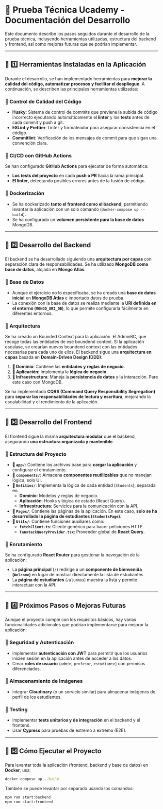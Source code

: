 # 🚀 Prueba Técnica Ucademy - Documentación del Desarrollo

Este documento describe los pasos seguidos durante el desarrollo de la prueba técnica, incluyendo herramientas utilizadas, estructura del backend y frontend, así como mejoras futuras que se podrían implementar.

---

## 📌 1️⃣ Herramientas Instaladas en la Aplicación

Durante el desarrollo, se han implementado herramientas para **mejorar la calidad del código, automatizar procesos y facilitar el despliegue**. A continuación, se describen las principales herramientas utilizadas:

### 🔹 Control de Calidad del Código

- **Husky**: Sistema de control de commits que previene la subida de código incorrecto ejecutando automáticamente el **linter** y los **tests** antes de cada commit y push a git.
- **ESLint y Prettier**: Linter y formateador para asegurar consistencia en el código.
- **Commitlint**: Verificación de los mensajes de commit para que sigan una convención clara.

### 🔹 CI/CD con GitHub Actions

Se han configurado **GitHub Actions** para ejecutar de forma automática:

- **Los tests del proyecto** en cada **push o PR** hacia la rama principal.
- **El linter**, detectando posibles errores antes de la fusión de código.

### 🔹 Dockerización

- Se ha dockerizado **tanto el frontend como el backend**, permitiendo levantar la aplicación con un solo comando (`docker-compose up --build`).
- Se ha configurado un **volumen persistente para la base de datos** MongoDB.

---

## 📌 2️⃣ Desarrollo del Backend

El backend se ha desarrollado siguiendo una **arquitectura por capas** con separación clara de responsabilidades. Se ha utilizado **MongoDB como base de datos**, alojada en **Mongo Atlas**.

### 🔹 Base de Datos

- Aunque el ejercicio no lo especificaba, se ha creado una **base de datos inicial** en **MongoDB Atlas** e importado datos de prueba.
- La conexión con la base de datos se realiza mediante la **URI definida en el entorno (`MONGO_URI_DB`)**, lo que permite configurarla fácilmente en diferentes entornos.

### 🔹 Arquitectura

Se ha creado un Bounded Context para la aplicación. El AdminBC, que recoge todas las entidades de ese boundend context. Si la aplicación escalase, se crearían nuevos boundend context con las entidades necesarias para cada uno de ellos.
El backend sigue una **arquitectura en capas** basada en **Domain-Driven Design (DDD)**:

1. **📁 Dominio**: Contiene las **entidades y reglas de negocio**.
2. **📁 Aplicación**: Implementa la **lógica de negocio**.
3. **📁 Infraestructura**: Maneja la **persistencia de datos** y la interacción. Pare este caso con MongoDB.

Se ha implementado **CQRS (Command Query Responsibility Segregation)** para **separar las responsabilidades de lectura y escritura**, mejorando la escalabilidad y el rendimiento de la aplicación.

---

## 📌 3️⃣ Desarrollo del Frontend

El frontend sigue la misma **arquitectura modular** que el backend, asegurando **una estructura organizada y mantenible**.

### 🔹 Estructura del Proyecto

- **📁 `app/`**: Contiene los archivos base para **cargar la aplicación** y configurar el enrutamiento.
- **📁 `components/`**: Almacena **componentes reutilizables** que no manejan lógica, solo UI.
- **📁 `Entities/`**: Implementa la lógica de cada entidad (`Students`), separada en:
  - **Dominio**: Modelos y reglas de negocio.
  - **Aplicación**: Hooks y lógica de estado (React Query).
  - **Infraestructura**: Servicios para la comunicación con la API.
- **📁 `Pages/`**: Contiene las páginas de la aplicación. En este caso, **solo se ha desarrollado la página de estudiantes (`StudentsPage`)**.
- **📁 `Utils/`**: Contiene funciones auxiliares como:
  - **`fetchClient.ts`**: Cliente genérico para hacer peticiones HTTP.
  - **`TanstackQueryProvider.tsx`**: Proveedor global de **React Query**.

### 🔹 Enrutamiento

Se ha configurado **React Router** para gestionar la navegación de la aplicación:

- La **página principal** (`/`) redirige a un **componente de bienvenida (`Welcome`)** en lugar de mostrar directamente la lista de estudiantes.
- La **página de estudiantes** (`/alumnos`) muestra la lista y permite interactuar con la API.

---

## 📌 4️⃣ Próximos Pasos o Mejoras Futuras

Aunque el proyecto cumple con los requisitos básicos, hay varias funcionalidades adicionales que podrían implementarse para mejorar la aplicación:

### 🔹 Seguridad y Autenticación

- Implementar **autenticación con JWT** para permitir que los usuarios inicien sesión en la aplicación antes de acceder a los datos.
- Crear **roles de usuario** (`admin`, `profesor`, `estudiante`) con permisos diferenciados.

### 🔹 Almacenamiento de Imágenes

- Integrar **Cloudinary** (o un servicio similar) para almacenar imágenes de perfil de los estudiantes.

### 🔹 Testing

- Implementar **tests unitarios y de integración** en el backend y el frontend.
- Usar **Cypress** para pruebas de extremo a extremo (E2E).

---

## 📌 5️⃣ Cómo Ejecutar el Proyecto

Para levantar toda la aplicación (frontend, backend y base de datos) en **Docker**, usa:

```sh
docker-compose up --build
```

También se puede levantar por separado usando los comandos:

```sh
npm run start:backend
npm run start:frontend

```
